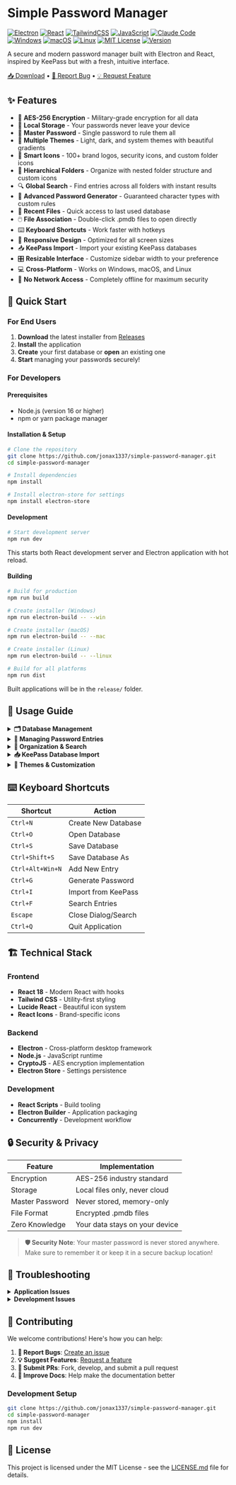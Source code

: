 # Simple Password Manager

[![Electron](https://img.shields.io/badge/Electron-37.2.0-47848F?style=for-the-badge&logo=Electron&logoColor=white)](https://www.electronjs.org/)
[![React](https://img.shields.io/badge/React-18.2.0-20232A?style=for-the-badge&logo=react&logoColor=61DAFB)](https://reactjs.org/)
[![TailwindCSS](https://img.shields.io/badge/Tailwind_CSS-3.3.6-38B2AC?style=for-the-badge&logo=tailwind-css&logoColor=white)](https://tailwindcss.com/)
[![JavaScript](https://img.shields.io/badge/JavaScript-ES6+-F7DF1E?style=for-the-badge&logo=javascript&logoColor=black)](https://developer.mozilla.org/en-US/docs/Web/JavaScript)
[![Claude Code](https://img.shields.io/badge/Claude_Code-AI_Powered-FF6B35?style=for-the-badge&logo=anthropic&logoColor=white)](https://claude.ai/code)
[![Windows](https://img.shields.io/badge/Windows-Supported-0078D6?style=for-the-badge&logo=windows&logoColor=white)](https://www.microsoft.com/windows)
[![macOS](https://img.shields.io/badge/macOS-Supported-000000?style=for-the-badge&logo=apple&logoColor=white)](https://www.apple.com/macos/)
[![Linux](https://img.shields.io/badge/Linux-Supported-FCC624?style=for-the-badge&logo=linux&logoColor=black)](https://www.linux.org/)
[![MIT License](https://img.shields.io/badge/License-MIT-yellow?style=for-the-badge)](./LICENSE.md)
[![Version](https://img.shields.io/badge/Version-0.0.1--beta-orange?style=for-the-badge)](https://github.com/jonax1337/simple-password-manager/releases)

A secure and modern password manager built with Electron and React, inspired by KeePass but with a fresh, intuitive interface.

[📥 Download](https://github.com/jonax1337/simple-password-manager/releases) • [🐛 Report Bug](https://github.com/jonax1337/simple-password-manager/issues) • [💡 Request Feature](https://github.com/jonax1337/simple-password-manager/issues)

## ✨ Features

- 🔐 **AES-256 Encryption** - Military-grade encryption for all data
- 💾 **Local Storage** - Your passwords never leave your device  
- 🔑 **Master Password** - Single password to rule them all
- 🎨 **Multiple Themes** - Light, dark, and system themes with beautiful gradients
- 🎯 **Smart Icons** - 100+ brand logos, security icons, and custom folder icons
- 📁 **Hierarchical Folders** - Organize with nested folder structure and custom icons
- 🔍 **Global Search** - Find entries across all folders with instant results
- 🔧 **Advanced Password Generator** - Guaranteed character types with custom rules
- 📂 **Recent Files** - Quick access to last used database
- 🖱️ **File Association** - Double-click .pmdb files to open directly
- ⌨️ **Keyboard Shortcuts** - Work faster with hotkeys
- 📱 **Responsive Design** - Optimized for all screen sizes
- 📥 **KeePass Import** - Import your existing KeePass databases
- 🎛️ **Resizable Interface** - Customize sidebar width to your preference
- 💻 **Cross-Platform** - Works on Windows, macOS, and Linux
- 🚫 **No Network Access** - Completely offline for maximum security

## 🚀 Quick Start

### For End Users

1. **Download** the latest installer from [Releases](https://github.com/jonax1337/simple-password-manager/releases)
2. **Install** the application
3. **Create** your first database or **open** an existing one
4. **Start** managing your passwords securely!

### For Developers

#### Prerequisites
- Node.js (version 16 or higher)
- npm or yarn package manager

#### Installation & Setup

```bash
# Clone the repository
git clone https://github.com/jonax1337/simple-password-manager.git
cd simple-password-manager

# Install dependencies
npm install

# Install electron-store for settings
npm install electron-store
```

#### Development

```bash
# Start development server
npm run dev
```

This starts both React development server and Electron application with hot reload.

#### Building

```bash
# Build for production
npm run build

# Create installer (Windows)
npm run electron-build -- --win

# Create installer (macOS)  
npm run electron-build -- --mac

# Create installer (Linux)
npm run electron-build -- --linux

# Build for all platforms
npm run dist
```

Built applications will be in the `release/` folder.

## 📖 Usage Guide

<details>
<summary><strong>🗂️ Database Management</strong></summary>

### Creating a New Database
1. Launch the application
2. Click **Create New Database** or `Ctrl+N`
3. Choose a location and filename for your `.pmdb` file
4. Set a strong master password
5. Start adding your password entries

### Opening an Existing Database
1. Click **Open Database** or `Ctrl+O`
2. Select your `.pmdb` file (or double-click it in Explorer)
3. Enter your master password to unlock

> **💡 Tip**: Recently opened databases are automatically suggested on startup!

</details>

<details>
<summary><strong>🔑 Managing Password Entries</strong></summary>

### Adding New Entries
1. Click **Add Entry** or press `Ctrl+Alt+Win+N`
2. Fill in the details:
   - **Title**: Recognizable name (e.g., "Gmail", "Work Email")
   - **Folder**: Choose or create an organization folder
   - **URL**: Website URL (clickable for quick access)
   - **Username**: Your username or email
   - **Password**: Use the generator for strong passwords
   - **Icon**: Pick from 30+ brand logos, emojis, or general icons
   - **Notes**: Additional information or security questions

### Using the Password Generator
1. Click **Generate** in the password field or press `Ctrl+G`
2. Customize options:
   - **Length**: 4-128 characters
   - **Character types**: Uppercase, lowercase, numbers, symbols
   - **Exclude similar**: Avoid confusing characters (i, l, 1, L, o, 0, O)
   - **Guaranteed inclusion**: Every selected character type is guaranteed to appear
3. **Copy and use** the generated password with confidence
4. **Real-time strength**: See password strength analysis as you generate

</details>

<details>
<summary><strong>📁 Organization & Search</strong></summary>

### Folder Management
- **Create folders**: Right-click in the folder tree
- **Nested structure**: Organize with subfolders (Work → Email → Gmail)
- **Move entries**: Drag & drop or edit entry folder
- **Folder icons**: Automatic icons based on content

### Finding Entries
- **Global Search**: Type to find entries across all folders by title, username, URL, notes, and folder name
- **Search Results**: Click any search result to instantly edit that entry
- **Smart Navigation**: Return to search after editing with the back button
- **Folder filtering**: Click folders to show only those entries
- **Recent files**: Last opened database loads automatically

</details>

<details>
<summary><strong>📥 KeePass Database Import</strong></summary>

### Importing from KeePass
1. Click **File** → **Import from KeePass** or use `Ctrl+I`
2. **Select your .kdbx file** from KeePass
3. **Enter the KeePass database password**
4. **Choose import location** for your new database
5. **Set a new master password** for the imported database
6. All entries, folders, and icons are automatically converted

### What Gets Imported
- ✅ **All password entries** with titles, usernames, passwords, URLs, and notes
- ✅ **Folder structure** maintaining your organization
- ✅ **Entry icons** converted to our icon system
- ✅ **Custom entry icons** preserved where possible
- ✅ **Nested folders** with full hierarchy

> **💡 Note**: After import, you'll have a new `.pmdb` file that works independently from your original KeePass database.

</details>

<details>
<summary><strong>🎨 Themes & Customization</strong></summary>

### Available Themes
- **Light**: Clean and bright interface with modern gradients
- **Dark**: Easy on the eyes for night use with beautiful dark gradients
- **System**: Automatically matches your OS theme preference

### Changing Themes
1. Click **Style** in the menu bar
2. Select your preferred theme
3. Theme is saved and applied automatically

</details>

## ⌨️ Keyboard Shortcuts

| Shortcut | Action |
|----------|--------|
| `Ctrl+N` | Create New Database |
| `Ctrl+O` | Open Database |
| `Ctrl+S` | Save Database |
| `Ctrl+Shift+S` | Save Database As |
| `Ctrl+Alt+Win+N` | Add New Entry |
| `Ctrl+G` | Generate Password |
| `Ctrl+I` | Import from KeePass |
| `Ctrl+F` | Search Entries |
| `Escape` | Close Dialog/Search |
| `Ctrl+Q` | Quit Application |

## 🏗️ Technical Stack

### Frontend
- **React 18** - Modern React with hooks
- **Tailwind CSS** - Utility-first styling
- **Lucide React** - Beautiful icon system
- **React Icons** - Brand-specific icons

### Backend  
- **Electron** - Cross-platform desktop framework
- **Node.js** - JavaScript runtime
- **CryptoJS** - AES encryption implementation
- **Electron Store** - Settings persistence

### Development
- **React Scripts** - Build tooling
- **Electron Builder** - Application packaging
- **Concurrently** - Development workflow

## 🔒 Security & Privacy

| Feature | Implementation |
|---------|----------------|
| Encryption | AES-256 industry standard |
| Storage | Local files only, never cloud |
| Master Password | Never stored, memory-only |
| File Format | Encrypted .pmdb files |
| Zero Knowledge | Your data stays on your device |

> **🛡️ Security Note**: Your master password is never stored anywhere. Make sure to remember it or keep it in a secure backup location!

## 🐛 Troubleshooting

<details>
<summary><strong>Application Issues</strong></summary>

**App won't start**
- Ensure Node.js 16+ is installed
- Delete `node_modules` folder and run `npm install`
- Check for conflicting antivirus software

**Database won't open**  
- Verify correct master password
- Check file permissions
- Try moving database to a different location

**Performance is slow**
- Keep database under 10MB
- Restart the application
- Clear unused database files

</details>

<details>
<summary><strong>Development Issues</strong></summary>

**Build fails**
- Run `npm install electron-store` if missing
- Clear build cache with `npm run build`
- Check Node.js version compatibility

**Electron won't start**
- Kill any running electron processes
- Delete `.electron` cache folder
- Run `npm run react-dev` and `npm run electron-dev` separately

</details>

## 🤝 Contributing

We welcome contributions! Here's how you can help:

1. **🐛 Report Bugs**: [Create an issue](https://github.com/jonax1337/simple-password-manager/issues)
2. **💡 Suggest Features**: [Request a feature](https://github.com/jonax1337/simple-password-manager/issues)
3. **🔧 Submit PRs**: Fork, develop, and submit a pull request
4. **📖 Improve Docs**: Help make the documentation better

### Development Setup
```bash
git clone https://github.com/jonax1337/simple-password-manager.git
cd simple-password-manager
npm install
npm run dev
```

## 📄 License

This project is licensed under the MIT License - see the [LICENSE.md](LICENSE.md) file for details.

